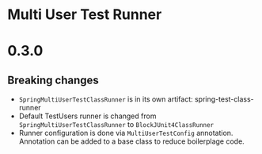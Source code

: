 Multi User Test Runner
======================

# 0.3.0

## Breaking changes

* `SpringMultiUserTestClassRunner` is in its own artifact: spring-test-class-runner
* Default TestUsers runner is changed from `SpringMultiUserTestClassRunner` to `BlockJUnit4ClassRunner`
* Runner configuration is done via `MultiUserTestConfig` annotation. Annotation can be added to a base class to reduce boilerplage code.